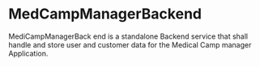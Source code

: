 # MedCampManagerBackend
MediCampManagerBack end is a standalone Backend service that shall handle and store user and customer data for the Medical Camp manager Application.
